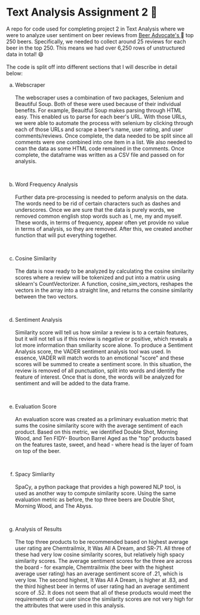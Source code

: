 # Text Analysis Assignment 2 :beers:
A repo for code used for completing project 2 in Text Analysis where we were to analyze user sentiment on beer reviews from <a href='https://www.beeradvocate.com/beer/top-rated/'> Beer Advocate's </a>:beer: top 250 beers. Specifically, we needed to collect around 25 reviews for each beer in the top 250. This means we had over 6,250 rows of unstructured data in total! :smile:  <br><br>
The code is split off into different sections that I will describe in detail below:

<ol type="a">
  <li>Webscraper</li>
  <br>The webscraper uses a combination of two packages, Selenium and Beautiful Soup. Both of these were used because of their individual benefits. For example, Beauitful Soup makes parsing through HTML easy. This enabled us to parse for each beer's URL. With those URLs, we were able to automate the process with selenium by clicking through each of those URLs and scrape a beer's name, user rating, and user comments/reviews. Once complete, the data needed to be split since all comments were one combined into one item in a list. We also needed to cean the data as some HTML code remained in the comments. Once complete, the dataframe was written as a CSV file and passed on for analysis.
  
  <br><li>Word Frequency Analysis</li> <br>
  Further data pre-processing is needed to peform analysis on the data. The words need to be rid of certain characters such as dashes and underscores. Once we are sure that the data is purely words, we removed common english stop words such as I, me, my and myself. These words, in terms of frequency, appear often yet provide no value in terms of analysis, so they are removed. After this, we created another function that will put everything together.
  
  <br><li>Cosine Similarity</li><br>
  The data is now ready to be analyzed by calculating the cosine similarity scores where a review will be tokenized and put into a matrix using sklearn's CountVectorizer. A function, cosine_sim_vectors, reshapes the vectors in the array into a straight line, and returns the consine similarity between the two vectors.
  
  <br><li>Sentiment Analysis</li><br>
  Similarity score will tell us how similar a review is to a certain features, but it will not tell us if this review is negative or positive, which reveals a lot more information than smiliarity score alone. To produce a Sentiment Analysis score, the VADER sentiment analysis tool was used. In essence, VADER will match words to an emotional "score" and these scores will be summed to create a sentiment score. In this situation, the review is removed of all punctuation, split into words and identify the feature of interest. Once that is done, the words will be analyzed for sentiment and will be added to the data frame.
  
  <br><li>Evaluation Score</li><br>
    An evaluation score was created as a prliminary evaluation metric that sums the cosine similarity score with the average sentiment of each product. Based on this metric, we identified Double Shot, Morning Wood, and Ten FIDY- Bourbon Barrel Aged as the "top" products based on the features taste, sweet, and head - where head is the layer of foam on top of the beer.
  
  
  <br><li>Spacy Simliarity</li><br>
  SpaCy, a python package that provides a high powered NLP tool, is used as another way to compute similarity score. Using the same evaluation metric as before, the top three beers are Double Shot, Morning Wood, and The Abyss.
  
  <br><li>Analysis of Results</li><br>
  The top three products to be recommended based on highest average user rating are Chemtrailmix, It Was All A Dream, and SR-71. All three of these had very low cosine similarity scores, but relatively high spacy similarity scores. The average sentiment scores for the three are across the board - for example, Chemtrailmix (the beer with the highest average user rating) has an average sentiment score of .21, which is very low. The second highest, It Was All A Dream, is higher at .83, and the third highest beer in terms of user rating had an average sentiment score of .52. It does not seem that all of these products would meet the requirements of our user since the similarity scores are not very high for the attributes that were used in this analysis.
  

</ol>
